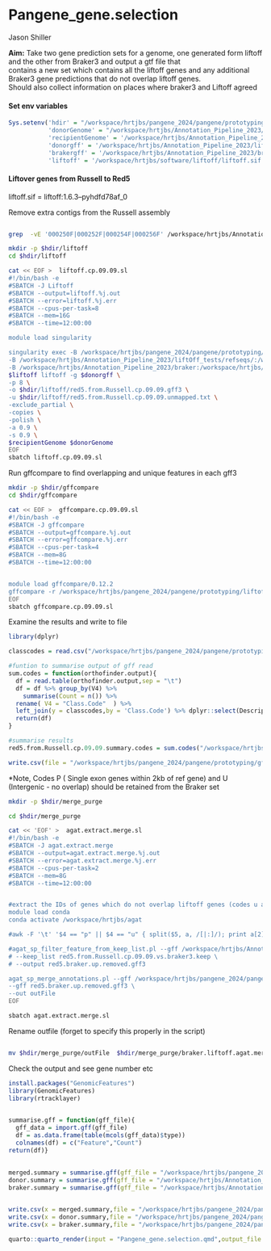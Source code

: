 Pangene_gene.selection
================
Jason Shiller

**Aim:** Take two gene prediction sets for a genome, one generated form
liftoff and the other from Braker3 and output a gtf file that  
contains a new set which contains all the liftoff genes and any
additional Braker3 gene predictions that do not overlap liftoff genes.  
Should also collect information on places where braker3 and Liftoff
agreed

#### Set env variables

``` r
Sys.setenv('hdir' = "/workspace/hrtjbs/pangene_2024/pangene/prototyping", 
           'donorGenome' = "/workspace/hrtjbs/Annotation_Pipeline_2023/liftOff_tests/refseqs/Russell_V2a.chromosomes.only.fsa",
           'recipientGenome' = '/workspace/hrtjbs/Annotation_Pipeline_2023/liftOff_tests/refseqs/Red5_V2.chromosomes.only.fsa',
           'donorgff' = '/workspace/hrtjbs/Annotation_Pipeline_2023/liftOff_tests/refseqs/RU01.20221117162301.no.extras.primary.gff3',
           'brakergff' = '/workspace/hrtjbs/Annotation_Pipeline_2023/braker/RED5_bams_plus_orthoDb_plusPasa/braker.gff3',
           'liftoff' = '/workspace/hrtjbs/software/liftoff/liftoff.sif')
```

#### Liftover genes from Russell to Red5

liftoff.sif = liftoff:1.6.3–pyhdfd78af_0

Remove extra contigs from the Russell assembly

``` bash

grep  -vE '000250F|000252F|000254F|000256F' /workspace/hrtjbs/Annotation_Pipeline_2023/liftOff_tests/refseqs/RU01.20221117162301.primary.gff3 > /workspace/hrtjbs/Annotation_Pipeline_2023/liftOff_tests/refseqs/RU01.20221117162301.no.extras.primary.gff3
```

``` bash
mkdir -p $hdir/liftoff
cd $hdir/liftoff

cat << EOF >  liftoff.cp.09.09.sl
#!/bin/bash -e
#SBATCH -J Liftoff
#SBATCH --output=liftoff.%j.out
#SBATCH --error=liftoff.%j.err
#SBATCH --cpus-per-task=8
#SBATCH --mem=16G
#SBATCH --time=12:00:00

module load singularity

singularity exec -B /workspace/hrtjbs/pangene_2024/pangene/prototyping/liftoff:/workspace/hrtjbs/pangene_2024/pangene/prototyping/liftoff \
-B /workspace/hrtjbs/Annotation_Pipeline_2023/liftOff_tests/refseqs/:/workspace/hrtjbs/Annotation_Pipeline_2023/liftOff_tests/refseqs/ \
-B /workspace/hrtjbs/Annotation_Pipeline_2023/braker:/workspace/hrtjbs/Annotation_Pipeline_2023/braker \
$liftoff liftoff -g $donorgff \
-p 8 \
-o $hdir/liftoff/red5.from.Russell.cp.09.09.gff3 \
-u $hdir/liftoff/red5.from.Russell.cp.09.09.unmapped.txt \
-exclude_partial \
-copies \
-polish \
-a 0.9 \
-s 0.9 \
$recipientGenome $donorGenome
EOF
sbatch liftoff.cp.09.09.sl
```

Run gffcompare to find overlapping and unique features in each gff3

``` bash
mkdir -p $hdir/gffcompare
cd $hdir/gffcompare

cat << EOF >  gffcompare.cp.09.09.sl
#!/bin/bash -e
#SBATCH -J gffcompare
#SBATCH --output=gffcompare.%j.out
#SBATCH --error=gffcompare.%j.err
#SBATCH --cpus-per-task=4
#SBATCH --mem=8G
#SBATCH --time=12:00:00


module load gffcompare/0.12.2
gffcompare -r /workspace/hrtjbs/pangene_2024/pangene/prototyping/liftoff/red5.from.Russell.cp.09.09.gff3_polished -G -o red5.from.Russell.cp.09.09.vs.braker3 $brakergff
EOF
sbatch gffcompare.cp.09.09.sl
```

Examine the results and write to file

``` r
library(dplyr)

classcodes = read.csv("/workspace/hrtjbs/pangene_2024/pangene/prototyping/gffcompare/extended_gffcompare_class_codes.csv")

#funtion to summarise output of gff read
sum.codes = function(orthofinder.output){
  df = read.table(orthofinder.output,sep = "\t")
  df = df %>% group_by(V4) %>%
    summarise(Count = n()) %>% 
  rename( V4 = "Class.Code"  ) %>%
  left_join(y = classcodes,by = 'Class.Code') %>% dplyr::select(Description,Count,Class.Code)
  return(df)
}

#summarise results
red5.from.Russell.cp.09.09.summary.codes = sum.codes("/workspace/hrtjbs/pangene_2024/pangene/prototyping/gffcompare/red5.from.Russell.cp.09.09.vs.braker3.tracking")

write.csv(file = "/workspace/hrtjbs/pangene_2024/pangene/prototyping/gffcompare/red5.from.Russell.cp.09.09.summary.codes.csv",x = red5.from.Russell.cp.09.09.summary.codes)
```

\*Note, Codes P ( Single exon genes within 2kb of ref gene) and U
(Intergenic - no overlap) should be retained from the Braker set

``` bash
mkdir -p $hdir/merge_purge

cd $hdir/merge_purge

cat << 'EOF' >  agat.extract.merge.sl
#!/bin/bash -e
#SBATCH -J agat.extract.merge
#SBATCH --output=agat.extract.merge.%j.out
#SBATCH --error=agat.extract.merge.%j.err
#SBATCH --cpus-per-task=2
#SBATCH --mem=8G
#SBATCH --time=12:00:00


#extract the IDs of genes which do not overlap liftoff genes (codes u and p )
module load conda
conda activate /workspace/hrtjbs/agat

#awk -F '\t' '$4 == "p" || $4 == "u" { split($5, a, /[|:]/); print a[2] }' /workspace/hrtjbs/pangene_2024/pangene/prototyping/gffcompare/red5.from.Russell.cp.09.09.vs.braker3.tracking | sort | uniq > red5.from.Russell.cp.09.09.vs.braker3.keep

#agat_sp_filter_feature_from_keep_list.pl --gff /workspace/hrtjbs/Annotation_Pipeline_2023/braker/RED5_bams_plus_orthoDb_plusPasa/braker.gff3 \
# --keep_list red5.from.Russell.cp.09.09.vs.braker3.keep \
# --output red5.braker.up.removed.gff3

agat_sp_merge_annotations.pl --gff /workspace/hrtjbs/pangene_2024/pangene/prototyping/liftoff/red5.from.Russell.cp.09.09.gff3 \
--gff red5.braker.up.removed.gff3 \
--out outFile 
EOF

sbatch agat.extract.merge.sl
```

Rename outfile (forget to specify this properly in the script)

``` bash

mv $hdir/merge_purge/outFile  $hdir/merge_purge/braker.liftoff.agat.merge.gff3 
```

Check the output and see gene number etc

``` r
install.packages("GenomicFeatures")
library(GenomicFeatures)
library(rtracklayer)

          
summarise.gff = function(gff_file){
  gff_data = import.gff(gff_file)
  df = as.data.frame(table(mcols(gff_data)$type))
  colnames(df) = c("Feature","Count")
return(df)}
  
  
merged.summary = summarise.gff(gff_file = "/workspace/hrtjbs/pangene_2024/pangene/prototyping/merge_purge/braker.liftoff.agat.merge.gff3")
donor.summary = summarise.gff(gff_file = "/workspace/hrtjbs/Annotation_Pipeline_2023/liftOff_tests/refseqs/RU01.20221117162301.no.extras.primary.gff3")
braker.summary = summarise.gff(gff_file = "/workspace/hrtjbs/Annotation_Pipeline_2023/braker/RED5_bams_plus_orthoDb_plusPasa/braker.gff3")


write.csv(x = merged.summary,file = "/workspace/hrtjbs/pangene_2024/pangene/prototyping/merge_purge/merged.gff.summary.csv")
write.csv(x = donor.summary,file = "/workspace/hrtjbs/pangene_2024/pangene/prototyping/merge_purge/donor.gff.summary.csv")
write.csv(x = braker.summary,file = "/workspace/hrtjbs/pangene_2024/pangene/prototyping/merge_purge/braker.gff.summary,csv")
```

``` r
quarto::quarto_render(input = "Pangene_gene.selection.qmd",output_file = "Pangene_gene.selection.md",execute = FALSE,output_format = "md")
```
